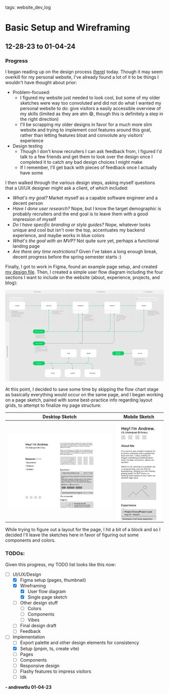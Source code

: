 tags: website_dev_log

# Basic Setup and Wireframing
## 12-28-23 to 01-04-24

### Progress
I began reading up on the design process ([here](https://www.netguru.com/resources/design-process)) today. Though it may seem overkill for my personal website, I've already found a lot of it to be things I wouldn't have thought about prior:
* Problem-focused:
  * I figured my website just needed to look cool, but some of my older sketches were way too convoluted and did not do what I wanted my personal website to do: give visitors a easily accessible overview of my skills (limited as they are atm :sweat_smile:, though this is definitely a step in the right direction)
  * I'll be scrapping my older designs in favor for a much more slim website and trying to implement cool features around this goal, rather than letting features bloat and convolute any visitors' experience
* Design testing
  * Though I don't know recruiters I can ask feedback from, I figured I'd talk to a few friends and get them to look over the design once I completed it to catch any bad design choices I might make
  * If I remember, I'll get back with pieces of feedback once I actually have some

I then walked through the various design steps, asking myself questions that a UI/UX designer might ask a client, of which included:
* *What's my goal?* Market myself as a capable software engineer and a decent person
* *Have I done user research?* Nope, but I know the target demographic is probably recruiters and the end goal is to leave them with a good impression of myself
* *Do I have specific branding or style guides?* Nope, whatever looks unique and cool but isn't over the top, accentuates my backend experience, and maybe works in blue colors
* *What's the goal with an MVP?* Not quite sure yet, perhaps a functional landing page
* *Are there any time restrictions?* Given I've taken a long enough break, decent progress before the spring semester starts :)

Finally, I got to work in Figma, found an example page setup, and created [my design file](https://www.figma.com/file/JnrF4bZd49wXQkqQt8gn4y/Personal-Website?type=design&node-id=8%3A2&mode=design&t=kViVxYoSgkOKTT5u-1). Then, I created a simple user flow diagram including the four sections I want to include on the website (about, experience, projects, and blog):

![Simple user flow diagram](./images/user-flow-diagram.png)

At this point, I decided to save some time by skipping the flow chart stage as basically everything would occur on the same page, and I began working on a page sketch, paired with some best-practice info regarding layout grids, to attempt to finalize my page structure:

| Desktop Sketch | Mobile Sketch |
| --- | --- |
| ![Desktop single page sketch](./images/desktop-single-page-sketch.png) | ![Mobile single page sketch](./images/mobile-single-page-sketch.png) |

While trying to figure out a layout for the page, I hit a bit of a block and so I decided I'll leave the sketches here in favor of figuring out some components and colors.

### TODOs:
Given this progress, my TODO list looks like this now:
- [ ] UI/UX/Design
  - [x] Figma setup (pages, thumbnail)
  - [x] Wireframing
    - [x] User flow diagram
    - [x] Single page sketch
  - [ ] Other design stuff
    - [ ] Colors
    - [ ] Components
    - [ ] Vibes
  - [ ] Final design draft
  - [ ] Feedback
- [ ] Implementation
  - [ ] Export palette and other design elements for consistency
  - [x] Setup (pnpm, ts, create vite)
  - [ ] Pages
  - [ ] Components
  - [ ] Responsive design
  - [ ] Flashy features to impress visitors
  - [ ] Idk

**\- andrewtlu 01-04-23**
